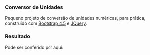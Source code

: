 ### Conversor de Unidades

Pequeno projeto de conversão de unidades numéricas, para prática, construído com [Bootstrap 4.5](https://getbootstrap.com/) e [JQuery](https://jquery.com/).

### Resultado

Pode ser conferido por aqui: 